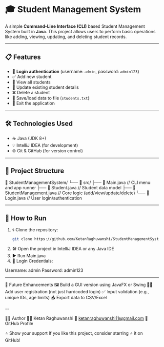 # 🎓 Student Management System

A simple **Command-Line Interface (CLI)** based Student Management System built in **Java**. This project allows users to perform basic operations like adding, viewing, updating, and deleting student records.

---

## 📋 Features

- 🔐 **Login authentication** (username: `admin`, password: `admin123`)
- ✅ Add new student
- 📖 View all students
- 🔁 Update existing student details
- ❌ Delete a student
- 💾 Save/load data to file (`students.txt`)
- 🚪 Exit the application

---

## 🛠️ Technologies Used

- ☕ Java (JDK 8+)
- 💡 IntelliJ IDEA (for development)
- 🌐 Git & GitHub (for version control)

---

## 📁 Project Structure
📂 StudentManagementSystem/ └── 📁 src/ ├── 📄 Main.java // CLI menu and app runner ├── 📄 Student.java // Student data model 
├── 📄 StudentManagement.java // Core logic (add/view/update/delete) └── 📄 Login.java // User login/authentication

---


## 🚀 How to Run

1. 🌀 Clone the repository:
   ```bash
   git clone https://github.com/KetanRaghuwanshi/StudentManagementSystem.git
2. 🛠️ Open the project in IntelliJ IDEA or any Java IDE
3. ▶️ Run Main.java
4. 🔑 Login Credentials:

Username: admin
Password: admin123

---

🌱 Future Enhancements
🖼️ Build a GUI version using JavaFX or Swing
🧑‍💻 Add user registration (not just hardcoded login)
✅ Input validation (e.g., unique IDs, age limits)
📤 Export data to CSV/Excel

--

🙋‍♂️ Author
👨‍💻 Ketan Raghuwanshi
📧 ketanraghuwanshi11@gmail.com
🔗 GitHub Profile

⭐️ Show your support
If you like this project, consider starring ⭐ it on GitHub!



